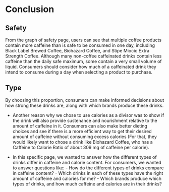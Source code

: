 # Conclusion
## Safety
From the graph of safety page, users can see that multiple coffee products contain more caffeine than is safe to be consumed in one day, including Black Label Brewed Coffee, Biohazard Coffee, and Stipe Miocic Extra Strength Coffee. Although many non-coffee caffeinated drinks contain less caffeine than the daily safe maximum, some contain a very small volume of liquid. Consumers should consider how much of a caffeinated drink they intend to consume during a day when selecting a product to purchase.

## Type
By choosing this proportion, consumers can make informed decisions about how strong these drinks are, along with which brands produce these drinks.
- Another reason why we chose to use calories as a divisor was to show if the drink will also provide sustenance and nourishment relative to the amount of caffeine in it. Consumers can also make better dieting choices and see if there is a more efficient way to get their desired amount of caffeine without consuming excess calories (For that, they would likely want to chose a drink like Biohazard Coffee, who has a Caffeine to Calorie Ratio of about 309 mg of caffeine per calorie).

- In this specific page, we wanted to answer how the different types of drinks differ in caffeine and calorie content. For consumers, we wanted to answer questions like:
      - How do the different types of drinks compare in caffeine content?
      - Which drinks in each of these types have the right amount of caffeine and calories for me?
      - Which brands produce which types of drinks, and how much caffeine and calories are in their drinks?
